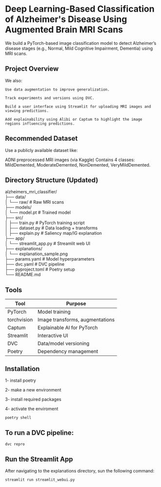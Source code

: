 # Deep Learning-Based Classification of Alzheimer's Disease Using Augmented Brain MRI Scans

We build a PyTorch-based image classification model to detect Alzheimer’s disease stages (e.g., Normal, Mild Cognitive Impairment, Dementia) using MRI scans.

## Project Overview

We also:

    Use data augmentation to improve generalization.

    Track experiments and versions using DVC.

    Build a user interface using Streamlit for uploading MRI images and viewing predictions.

    Add explainability using Alibi or Captum to highlight the image regions influencing predictions.


## Recommended Dataset
Use a publicly available dataset like:

ADNI preprocessed MRI images (via Kaggle)
Contains 4 classes: MildDemented, ModerateDemented, NonDemented, VeryMildDemented.

## Directory Structure (Updated)

alzheimers_mri_classifier/<br>
├── data/<br>
│   └── raw/                   # Raw MRI scans<br>
├── models/<br>
│   └── model.pt               # Trained model<br>
├── src/<br>
│   ├── train.py               # PyTorch training script<br>
│   ├── dataset.py             # Data loading + transforms<br>
│   ├── explain.py             # Saliency map/IG explanation<br>
├── app/<br>
│   └── streamlit_app.py       # Streamlit web UI<br>
├── explanations/<br>
│   └── explanation_sample.png<br>
├── params.yaml                # Model hyperparameters<br>
├── dvc.yaml                   # DVC pipeline<br>
├── pyproject.toml             # Poetry setup<br>
└── README.md<br>


## Tools

| Tool        | Purpose                         |
| ----------- | ------------------------------- |
| PyTorch     | Model training                  |
| torchvision | Image transforms, augmentations |
| Captum      | Explainable AI for PyTorch      |
| Streamlit   | Interactive UI                  |
| DVC         | Data/model versioning           |
| Poetry      | Dependency management           |


## Installation

1- install poetry

2- make a new environment

3- install required packages

4- activate the enviroment

```bash
poetry shell
```


## To run a DVC pipeline:
```bash 
dvc repro
```

## Run the Streamlit App
After navigating to the explanations directory, sun the following command:

```bash 
streamlit run streamlit_webui.py
```